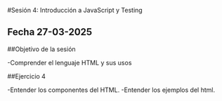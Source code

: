 #Sesión 4: Introducción a JavaScript y Testing

## Fecha 27-03-2025

##Objetivo de la sesión

-Comprender el lenguaje HTML y sus usos

##Ejercicio 4

-Entender los componentes del HTML.
-Entender los ejemplos del html.
